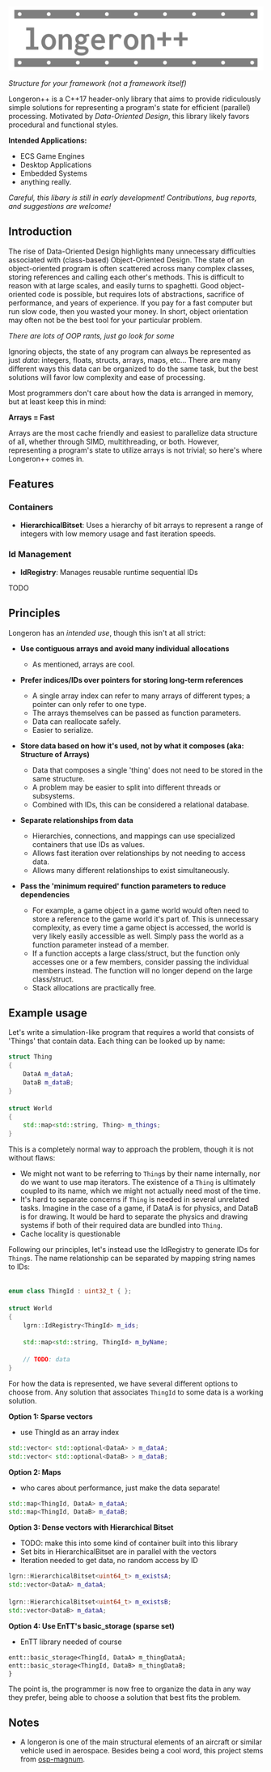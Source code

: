![longeron++](longeron.png) 

*Structure for your framework (not a framework itself)*

Longeron++ is a C++17 header-only library that aims to provide ridiculously simple solutions for representing a program's state for efficient (parallel) processing. Motivated by *Data-Oriented Design*, this library likely favors procedural and functional styles.

**Intended Applications:**

* ECS Game Engines
* Desktop Applications
* Embedded Systems
* anything really.

*Careful, this libary is still in early development! Contributions, bug reports, and suggestions are welcome!*

## Introduction

The rise of Data-Oriented Design highlights many unnecessary difficulties associated with (class-based) Object-Oriented Design. The state of an object-oriented program is often scattered across many complex classes, storing references and calling each other's methods. This is difficult to reason with at large scales, and easily turns to spaghetti. Good object-oriented code is possible, but requires lots of abstractions, sacrifice of performance, and years of experience. If you pay for a fast computer but run slow code, then you wasted your money. In short, object orientation may often not be the best tool for your particular problem.

*There are lots of OOP rants, just go look for some*

Ignoring objects, the state of any program can always be represented as just *data*: integers, floats, structs, arrays, maps, etc... There are many different ways this data can be organized to do the same task, but the best solutions will favor low complexity and ease of processing. 

Most programmers don't care about how the data is arranged in memory, but at least keep this in mind:

**Arrays = Fast**

Arrays are the most cache friendly and easiest to parallelize data structure of all, whether through SIMD, multithreading, or both. However, representing a program's state to utilize arrays is not trivial; so here's where Longeron++ comes in.

## Features

### Containers

* **HierarchicalBitset**: Uses a hierarchy of bit arrays to represent a range of integers with low memory usage and fast iteration speeds.

### Id Management

* **IdRegistry**: Manages reusable runtime sequential IDs 

TODO

## Principles

Longeron has an *intended use*, though this isn't at all strict:

* **Use contiguous arrays and avoid many individual allocations**
  * As mentioned, arrays are cool.

* **Prefer indices/IDs over pointers for storing long-term references**
  * A single array index can refer to many arrays of different types; a pointer can only refer to one type.
  * The arrays themselves can be passed as function parameters.
  * Data can reallocate safely.
  * Easier to serialize.

* **Store data based on how it's used, not by what it composes (aka: Structure of Arrays)**
  * Data that composes a single 'thing' does not need to be stored in the same structure.
  * A problem may be easier to split into different threads or subsystems.
  * Combined with IDs, this can be considered a relational database.

* **Separate relationships from data** 
  * Hierarchies, connections, and mappings can use specialized containers that use IDs as values.
  * Allows fast iteration over relationships by not needing to access data.
  * Allows many different relationships to exist simultaneously.

* **Pass the 'minimum required' function parameters to reduce dependencies**
  * For example, a game object in a game world would often need to store a reference to the game world it's part of. This is unnecessary complexity, as every time a game object is accessed, the world is very likely easily accessible as well. Simply pass the world as a function parameter instead of a member.
  * If a function accepts a large class/struct, but the function only accesses one or a few members, consider passing the individual members instead. The function will no longer depend on the large class/struct.
  * Stack allocations are practically free.

## Example usage

Let's write a simulation-like program that requires a world that consists of 'Things' that contain data. Each thing can be looked up by name:

```cpp
struct Thing
{
    DataA m_dataA;
    DataB m_dataB;
}

struct World
{
    std::map<std::string, Thing> m_things;
}
```

This is a completely normal way to approach the problem, though it is not without flaws:

* We might not want to be referring to `Thing`s by their name internally, nor do we want to use map iterators. The existence of a `Thing` is ultimately coupled to its name, which we might not actually need most of the time.
* It's hard to separate concerns if `Thing` is needed in several unrelated tasks. Imagine in the case of a game, if DataA is for physics, and DataB is for drawing. It would be hard to separate the physics and drawing systems if both of their required data are bundled into `Thing`.
* Cache locality is questionable

Following our principles, let's instead use the IdRegistry to generate IDs for `Thing`s. The name relationship can be separated by mapping string names to IDs:

```cpp

enum class ThingId : uint32_t { };

struct World
{
    lgrn::IdRegistry<ThingId> m_ids;

    std::map<std::string, ThingId> m_byName;
    
    // TODO: data
}

```

For how the data is represented, we have several different options to choose from. Any solution that associates `ThingId` to some data is a working solution.

**Option 1: Sparse vectors**

* use ThingId as an array index

```cpp
std::vector< std::optional<DataA> > m_dataA;
std::vector< std::optional<DataB> > m_dataB;
```

**Option 2: Maps**
* who cares about performance, just make the data separate!

```cpp
std::map<ThingId, DataA> m_dataA;
std::map<ThingId, DataB> m_dataB;
```

**Option 3: Dense vectors with Hierarchical Bitset**
* TODO: make this into some kind of container built into this library
* Set bits in HierarchicalBitset are in parallel with the vectors
* Iteration needed to get data, no random access by ID
```cpp
lgrn::HierarchicalBitset<uint64_t> m_existsA;
std::vector<DataA> m_dataA;

lgrn::HierarchicalBitset<uint64_t> m_existsB;
std::vector<DataB> m_dataA;
```

**Option 4: Use EnTT's basic_storage (sparse set)**
* EnTT library needed of course
```
entt::basic_storage<ThingId, DataA> m_thingDataA;
entt::basic_storage<ThingId, DataB> m_thingDataB;
}
```

The point is, the programmer is now free to organize the data in any way they prefer, being able to choose a solution that best fits the problem.

## Notes

* A longeron is one of the main structural elements of an aircraft or similar vehicle used in aerospace. Besides being a cool word, this project stems from [osp-magnum](https://github.com/TheOpenSpaceProgram/osp-magnum).
